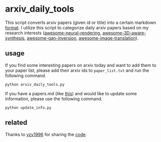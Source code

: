 # arxiv_daily_tools

This script converts arxiv papers (given id or title) into a certain markdown [format](https://github.com/weihaox/awesome-neural-rendering). I utilize this script to categorize daily arxiv papers based on my research interests ([awesome-neural-rendering](https://github.com/weihaox/awesome-neural-rendering), [awesome-3D-aware-synthesis](https://github.com/weihaox/awesome-3D-aware-synthesis), [awesome-gan-inversion](https://github.com/weihaox/awesome-gan-inversion), [awesome-image-translation](https://github.com/weihaox/awesome-image-translation)). 

## usage

If you find some interesting papers on arxiv today and want to add them to your paper list, please add their arxiv ids to `paper_list.txt` and run the following command.

```Shell
python arxiv_daily_tools.py
```

If you have a papers.md (like [this](https://github.com/weihaox/arxiv_daily_tools/blob/main/papers.md)) and would like to update some information, please use the following command.

```Shell
python update_info.py
```
## related 

Thanks to [yzy1996](https://github.com/yzy1996) for sharing the [code](https://github.com/yzy1996/Python-Code/commit/9d76bd75cc4d6f3980b5c6ef8a20cedd92c0fa1b).
